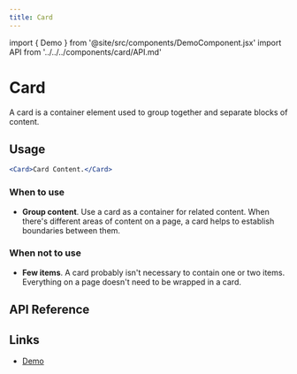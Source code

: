 ```yaml
---
title: Card
---
```


import { Demo } from '@site/src/components/DemoComponent.jsx'
import API from '../../../components/card/API.md'

# Card

A card is a container element used to group together and separate blocks of content.

<Demo
    path="/story/card--default"
    args="children:Card Content."
    height="150px"
/>

## Usage

```jsx
<Card>Card Content.</Card>
```

### When to use

-   **Group content**. Use a card as a container for related content. When there's different areas of content on a page, a card helps to establish boundaries between them.

### When not to use

-   **Few items**. A card probably isn't necessary to contain one or two items. Everything on a page doesn't need to be wrapped in a card.

## API Reference

<API />

## Links

-   <a href="/demo/?path=/story/card--default" target="_blank">Demo</a>
